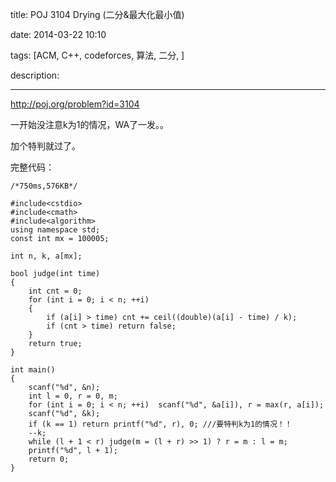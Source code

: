 title: POJ 3104 Drying (二分&最大化最小值)

date: 2014-03-22 10:10

tags: [ACM, C++, codeforces, 算法, 二分, ]

description: 

---
[ http://poj.org/problem?id=3104 ](http://poj.org/problem?id=3104)

  


一开始没注意k为1的情况，WA了一发。。 

加个特判就过了。 

  


完整代码：   

    
    
    /*750ms,576KB*/
    
    #include<cstdio>
    #include<cmath>
    #include<algorithm>
    using namespace std;
    const int mx = 100005;
    
    int n, k, a[mx];
    
    bool judge(int time)
    {
    	int cnt = 0;
    	for (int i = 0; i < n; ++i)
    	{
    		if (a[i] > time) cnt += ceil((double)(a[i] - time) / k);
    		if (cnt > time) return false;
    	}
    	return true;
    }
    
    int main()
    {
    	scanf("%d", &n);
    	int l = 0, r = 0, m;
    	for (int i = 0; i < n; ++i)  scanf("%d", &a[i]), r = max(r, a[i]);
    	scanf("%d", &k);
    	if (k == 1) return printf("%d", r), 0; ///要特判k为1的情况！！
    	--k;
    	while (l + 1 < r) judge(m = (l + r) >> 1) ? r = m : l = m;
    	printf("%d", l + 1);
    	return 0;
    }
    

  

